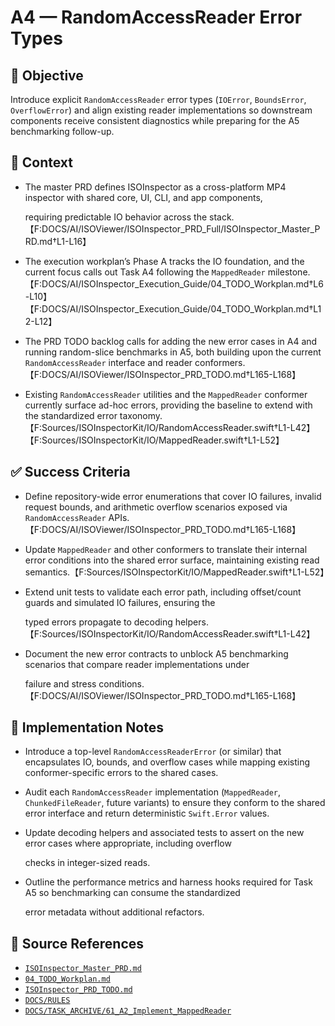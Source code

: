 # A4 — RandomAccessReader Error Types

## 🎯 Objective

Introduce explicit `RandomAccessReader` error types (`IOError`, `BoundsError`, `OverflowError`) and align existing reader implementations so downstream components receive consistent diagnostics while preparing for the A5 benchmarking follow-up.

## 🧩 Context

- The master PRD defines ISOInspector as a cross-platform MP4 inspector with shared core, UI, CLI, and app components,

  requiring predictable IO behavior across the
  stack.【F:DOCS/AI/ISOViewer/ISOInspector_PRD_Full/ISOInspector_Master_PRD.md†L1-L16】

- The execution workplan’s Phase A tracks the IO foundation, and the current focus calls out Task A4 following the `MappedReader` milestone.【F:DOCS/AI/ISOInspector_Execution_Guide/04_TODO_Workplan.md†L6-L10】【F:DOCS/AI/ISOInspector_Execution_Guide/04_TODO_Workplan.md†L12-L12】
- The PRD TODO backlog calls for adding the new error cases in A4 and running random-slice benchmarks in A5, both building upon the current `RandomAccessReader` interface and reader conformers.【F:DOCS/AI/ISOViewer/ISOInspector_PRD_TODO.md†L165-L168】
- Existing `RandomAccessReader` utilities and the `MappedReader` conformer currently surface ad-hoc errors, providing the baseline to extend with the standardized error taxonomy.【F:Sources/ISOInspectorKit/IO/RandomAccessReader.swift†L1-L42】【F:Sources/ISOInspectorKit/IO/MappedReader.swift†L1-L52】

## ✅ Success Criteria

- Define repository-wide error enumerations that cover IO failures, invalid request bounds, and arithmetic overflow scenarios exposed via `RandomAccessReader` APIs.【F:DOCS/AI/ISOViewer/ISOInspector_PRD_TODO.md†L165-L168】
- Update `MappedReader` and other conformers to translate their internal error conditions into the shared error surface, maintaining existing read semantics.【F:Sources/ISOInspectorKit/IO/MappedReader.swift†L1-L52】
- Extend unit tests to validate each error path, including offset/count guards and simulated IO failures, ensuring the

  typed errors propagate to decoding helpers.【F:Sources/ISOInspectorKit/IO/RandomAccessReader.swift†L1-L42】

- Document the new error contracts to unblock A5 benchmarking scenarios that compare reader implementations under

  failure and stress conditions.【F:DOCS/AI/ISOViewer/ISOInspector_PRD_TODO.md†L165-L168】

## 🔧 Implementation Notes

- Introduce a top-level `RandomAccessReaderError` (or similar) that encapsulates IO, bounds, and overflow cases while mapping existing conformer-specific errors to the shared cases.
- Audit each `RandomAccessReader` implementation (`MappedReader`, `ChunkedFileReader`, future variants) to ensure they conform to the shared error interface and return deterministic `Swift.Error` values.
- Update decoding helpers and associated tests to assert on the new error cases where appropriate, including overflow

  checks in integer-sized reads.

- Outline the performance metrics and harness hooks required for Task A5 so benchmarking can consume the standardized

  error metadata without additional refactors.

## 🧠 Source References

- [`ISOInspector_Master_PRD.md`](../AI/ISOViewer/ISOInspector_PRD_Full/ISOInspector_Master_PRD.md)
- [`04_TODO_Workplan.md`](../AI/ISOInspector_Execution_Guide/04_TODO_Workplan.md)
- [`ISOInspector_PRD_TODO.md`](../AI/ISOViewer/ISOInspector_PRD_TODO.md)
- [`DOCS/RULES`](../RULES)
- [`DOCS/TASK_ARCHIVE/61_A2_Implement_MappedReader`](../TASK_ARCHIVE/61_A2_Implement_MappedReader)
